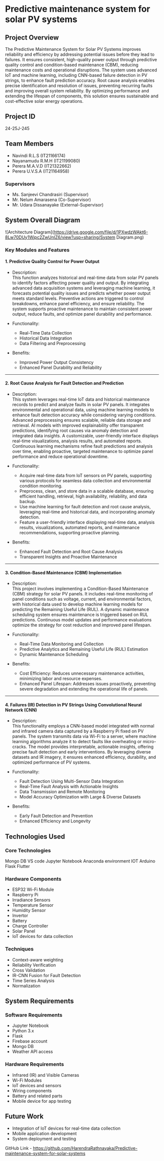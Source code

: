 # Predictive maintenance system for solar PV systems

## Project Overview
The Predictive Maintenance System for Solar PV Systems improves reliability and efficiency by addressing potential issues before they lead to failures. It ensures consistent, high-quality power output through predictive quality control and condition-based maintenance (CBM), reducing maintenance costs and operational disruptions. The system uses advanced IoT and machine learning, including CNN-based failure detection in PV strings, to enhance fault prediction accuracy. Root cause analysis enables precise identification and resolution of issues, preventing recurring faults and improving overall system reliability. By optimizing performance and extending the lifespan of components, this solution ensures sustainable and cost-effective solar energy operations.

## Project ID
24-25J-245

## Team Members
- Navindi R.L.S (IT21166174)
- Nayanamudu R.M.H (IT21199080)
- Perera M.A.V.D (IT21322662)
- Perera U.V.S.A (IT21164958)

### Supervisors
- Ms. Sanjeevi Chandrasiri (Supervisor)
- Mr. Nelum Amarasena (Co-Supervisor)
- Mr. Udara Dissanayake (External-Supervisor)

## System Overall Diagram

![Architecture Diagram](https://drive.google.com/file/d/1PXwdzWAkt6-8Lw70DUy1Wjpc2ZwUnIZ6/view?usp=sharing/System Diagram.png)

### Key Modules and Features

#### 1. Predictive Quality Control for Power Output
- Description:  
  This function analyzes historical and real-time data from solar PV panels to identify factors affecting power quality and output. By integrating advanced data acquisition systems and leveraging machine learning, it forecasts potential quality issues and predicts whether power output meets standard levels. Preventive actions are triggered to control breakdowns, enhance panel efficiency, and ensure reliability. The system supports proactive maintenance to maintain consistent power output, reduce faults, and optimize panel durability and performance.

- Functionality:  
  - Real-Time Data Collection  
  - Historical Data Integration  
  - Data Filtering and Preprocessing  

- Benefits:  
  - Improved Power Output Consistency  
  - Enhanced Panel Durability and Reliability  

---

#### 2. Root Cause Analysis for Fault Detection and Prediction
- Description:  
  This system leverages real-time IoT data and historical maintenance records to predict and analyze faults in solar PV panels. It integrates environmental and operational data, using machine learning models to enhance fault detection accuracy while considering varying conditions. Advanced preprocessing ensures scalable, reliable data storage and retrieval. AI models with improved explainability offer transparent predictions, identifying root causes via anomaly detection and integrated data insights. A customizable, user-friendly interface displays real-time visualizations, analysis results, and automated reports. Continuous learning mechanisms refine fault predictions and analysis over time, enabling proactive, targeted maintenance to optimize panel performance and reduce operational downtime.

- Functionality:  
  - Acquire real-time data from IoT sensors on PV panels, supporting various protocols for seamless data collection and environmental condition monitoring.  
  - Preprocess, clean, and store data in a scalable database, ensuring efficient handling, retrieval, high availability, reliability, and data backup.  
  - Use machine learning for fault detection and root cause analysis, leveraging real-time and historical data, and incorporating anomaly detection.  
  - Feature a user-friendly interface displaying real-time data, analysis results, visualizations, automated reports, and maintenance recommendations, supporting proactive planning.  

- Benefits:  
  - Enhanced Fault Detection and Root Cause Analysis  
  - Transparent Insights and Proactive Maintenance  

---

#### 3. Condition-Based Maintenance (CBM) Implementation
- Description:  
  This project involves implementing a Condition-Based Maintenance (CBM) strategy for solar PV panels. It includes real-time monitoring of panel conditions such as voltage, current, and environmental factors, with historical data used to develop machine learning models for predicting the Remaining Useful Life (RUL). A dynamic maintenance scheduling system ensures maintenance is triggered based on RUL predictions. Continuous model updates and performance evaluations optimize the strategy for cost reduction and improved panel lifespan.

- Functionality:  
  - Real-Time Data Monitoring and Collection  
  - Predictive Analytics and Remaining Useful Life (RUL) Estimation  
  - Dynamic Maintenance Scheduling  

- Benefits:  
  - Cost Efficiency: Reduces unnecessary maintenance activities, minimizing labor and resource expenses.  
  - Enhanced Panel Lifespan: Addresses issues proactively, preventing severe degradation and extending the operational life of panels.  

---

#### 4. Failures (IR) Detection in PV Strings Using Convolutional Neural Network (CNN)
- Description:  
  This functionality employs a CNN-based model integrated with normal and infrared camera data captured by a Raspberry Pi fixed on PV panels. The system transmits data via Wi-Fi to a server, where machine learning algorithms analyze it to detect faults like overheating or micro-cracks. The model provides interpretable, actionable insights, offering precise fault detection and early interventions. By leveraging diverse datasets and IR imagery, it ensures enhanced efficiency, durability, and optimized performance of PV systems.

- Functionality:  
  - Fault Detection Using Multi-Sensor Data Integration  
  - Real-Time Fault Analysis with Actionable Insights  
  - Data Transmission and Remote Monitoring  
  - Model Accuracy Optimization with Large & Diverse Datasets  

- Benefits:  
  - Early Fault Detection and Prevention  
  - Enhanced Efficiency and Longevity  

## Technologies Used
### Core Technologies
Mongo DB
VS code
Jupyter Notebook
Anaconda environment
IOT
Arduino
Flask
Flutter

### Hardware Components
- ESP32 Wi-Fi Module
- Raspberry Pi
- Irradiance Sensors
- Temperature Sensor
- Humidity Sensor
- Invertor
- Battery
- Charge Controller
- Solar Panel
- IoT devices for data collection

### Techniques
- Context-aware weighting 
- Reliability Verification
- Cross Validation
- IR-CNN Fusion for Fault Detection
- Time Series Analysis
- Normalization

## System Requirements
### Software Requirements
- Jupyter Notebook
- Python 3.x
- Flask
- Firebase account
- Mongo DB
- Weather API access

### Hardware Requirements
- Infrared (IR) and Visible Cameras
- Wi-Fi Modules
- IoT devices and sensors
- Wiring components
- Battery and related parts
- Mobile device for app testing

## Future Work
- Integration of IoT devices for real-time data collection
- Mobile application development
- System deployment and testing

GitHub Link - https://github.com/HarendraRathnayaka/Predictive-maintenance-system-for-solar-systems
